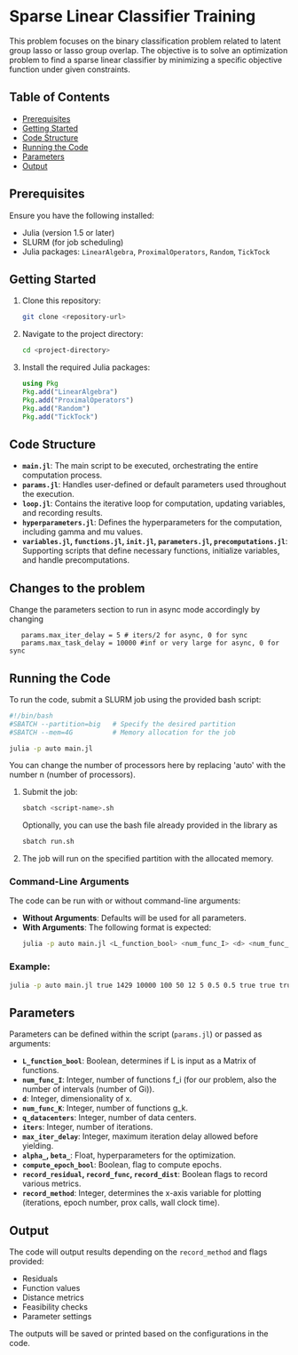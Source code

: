 # Sparse Linear Classifier Training

This problem focuses on the binary classification problem related to latent group lasso or lasso group overlap. The objective is to solve an optimization problem to find a sparse linear classifier by minimizing a specific objective function under given constraints. 

## Table of Contents
- [Prerequisites](#prerequisites)
- [Getting Started](#getting-started)
- [Code Structure](#code-structure)
- [Running the Code](#running-the-code)
- [Parameters](#parameters)
- [Output](#output)

## Prerequisites

Ensure you have the following installed:
- Julia (version 1.5 or later)
- SLURM (for job scheduling)
- Julia packages: `LinearAlgebra`, `ProximalOperators`, `Random`, `TickTock`

## Getting Started

1. Clone this repository:
   ```bash
   git clone <repository-url>
   ```
2. Navigate to the project directory:
   ```bash
   cd <project-directory>
   ```
3. Install the required Julia packages:
   ```julia
   using Pkg
   Pkg.add("LinearAlgebra")
   Pkg.add("ProximalOperators")
   Pkg.add("Random")
   Pkg.add("TickTock")
   ```

## Code Structure

- **`main.jl`**: The main script to be executed, orchestrating the entire computation process.
- **`params.jl`**: Handles user-defined or default parameters used throughout the execution.
- **`loop.jl`**: Contains the iterative loop for computation, updating variables, and recording results.
- **`hyperparameters.jl`**: Defines the hyperparameters for the computation, including gamma and mu values.
- **`variables.jl`, `functions.jl`, `init.jl`, `parameters.jl`, `precomputations.jl`**: Supporting scripts that define necessary functions, initialize variables, and handle precomputations.

## Changes to the problem

Change the parameters section to run in async mode accordingly by changing
```
   params.max_iter_delay = 5 # iters/2 for async, 0 for sync
   params.max_task_delay = 10000 #inf or very large for async, 0 for sync
```


## Running the Code

To run the code, submit a SLURM job using the provided bash script:

```bash
#!/bin/bash
#SBATCH --partition=big   # Specify the desired partition
#SBATCH --mem=4G          # Memory allocation for the job

julia -p auto main.jl
```
You can change the number of processors here by replacing 'auto' with the number n (number of processors).

1. Submit the job:
   ```bash
   sbatch <script-name>.sh
   ```
   Optionally, you can use the bash file already provided in the library as
   ```bash
   sbatch run.sh
   ```
3. The job will run on the specified partition with the allocated memory.

### Command-Line Arguments

The code can be run with or without command-line arguments:

- **Without Arguments**: Defaults will be used for all parameters.
- **With Arguments**: The following format is expected:
  ```bash
  julia -p auto main.jl <L_function_bool> <num_func_I> <d> <num_func_K> <q_datacenters> <iters> <max_iter_delay> <alpha_> <beta_> <compute_epoch_bool> <record_residual> <record_func> <record_dist> <record_method>
  ```

### Example:
```bash
julia -p auto main.jl true 1429 10000 100 50 12 5 0.5 0.5 true true true true 0
```

## Parameters

Parameters can be defined within the script (`params.jl`) or passed as arguments:

- **`L_function_bool`**: Boolean, determines if L is input as a Matrix of functions.
- **`num_func_I`**: Integer, number of functions f_i (for our problem, also the number of intervals (number of Gi)).
- **`d`**: Integer, dimensionality of x.
- **`num_func_K`**: Integer, number of functions g_k.
- **`q_datacenters`**: Integer, number of data centers.
- **`iters`**: Integer, number of iterations.
- **`max_iter_delay`**: Integer, maximum iteration delay allowed before yielding.
- **`alpha_`, `beta_`**: Float, hyperparameters for the optimization.
- **`compute_epoch_bool`**: Boolean, flag to compute epochs.
- **`record_residual`, `record_func`, `record_dist`**: Boolean flags to record various metrics.
- **`record_method`**: Integer, determines the x-axis variable for plotting (iterations, epoch number, prox calls, wall clock time).

## Output

The code will output results depending on the `record_method` and flags provided:
- Residuals
- Function values
- Distance metrics
- Feasibility checks
- Parameter settings

The outputs will be saved or printed based on the configurations in the code.

